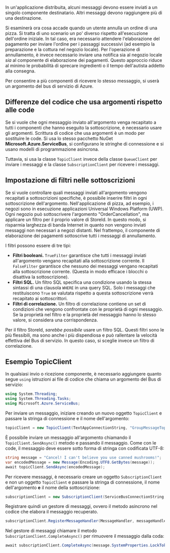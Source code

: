 In un'applicazione distribuita, alcuni messaggi devono essere inviati a un singolo componente destinatario. Altri messaggi devono raggiungere più di una destinazione.

Si esaminerà ora cosa accade quando un utente annulla un ordine di una pizza. Si tratta di uno scenario un po' diverso rispetto all'esecuzione dell'ordine iniziale. In tal caso, era necessario attendere l'elaborazione del pagamento per inviare l'ordine per i passaggi successivi (ad esempio la preparazione e la cottura nel negozio locale). Per l'operazione di annullamento, è invece necessario inviare una notifica sia al negozio locale *sia* al componente di elaborazione dei pagamenti. Questo approccio riduce al minimo le probabilità di sprecare ingredienti o il tempo dell'autista addetto alla consegna.

Per consentire a più componenti di ricevere lo stesso messaggio, si userà un argomento del bus di servizio di Azure.

## <a name="how-code-that-uses-topics-differs-from-queues"></a>Differenze del codice che usa argomenti rispetto alle code

Se si vuole che ogni messaggio inviato all'argomento venga recapitato a tutti i componenti che hanno eseguito la sottoscrizione, è necessario usare gli argomenti. Scrittura di codice che usa argomenti è un modo per sostituire le code. Si usa lo stesso pacchetto NuGet **Microsoft.Azure.ServiceBus**, si configurano le stringhe di connessione e si usano modelli di programmazione asincrona.

Tuttavia, si usa la classe `TopicClient` invece della classe `QueueClient` per inviare i messaggi e la classe `SubscriptionClient` per ricevere i messaggi.

## <a name="setting-filters-on-subscriptions"></a>Impostazione di filtri nelle sottoscrizioni

Se si vuole controllare quali messaggi inviati all'argomento vengono recapitati a sottoscrizioni specifiche, è possibile inserire filtri in ogni sottoscrizione dell'argomento. Nell'applicazione di pizza, ad esempio, i negozi sono in esecuzione applicazioni Universal Windows Platform (UWP). Ogni negozio può sottoscrivere l'argomento "OrderCancellation", ma applicare un filtro per il proprio valore di StoreId. In questo modo, si risparmia larghezza di banda Internet in quanto non vengono inviati messaggi non necessari a negozi distanti. Nel frattempo, il componente di elaborazione dei pagamenti sottoscrive tutti i messaggi di annullamento.

I filtri possono essere di tre tipi:

- **Filtri booleani.** `TrueFilter` garantisce che tutti i messaggi inviati all'argomento vengano recapitati alla sottoscrizione corrente. Il `FalseFilter` garantisce che nessuno dei messaggi vengano recapitati alla sottoscrizione corrente. (Questa in modo efficace i blocchi o disattiva la sottoscrizione).
- **Filtri SQL.** Un filtro SQL specifica una condizione usando la stessa sintassi di una clausola `WHERE` in una query SQL. Solo i messaggi che restituiscono `True` se valutata rispetto a questa sottoscrizione verrà recapitato ai sottoscrittori.
- **Filtri di correlazione.** Un filtro di correlazione contiene un set di condizioni che vengono confrontate con le proprietà di ogni messaggio. Se la proprietà nel filtro e la proprietà del messaggio hanno lo stesso valore, si considera una corrispondenza.

Per il filtro StoreId, *sarebbe possibile* usare un filtro SQL. Questi filtri sono le più flessibili, ma sono anche i più dispendiosa e può rallentare la velocità effettiva del Bus di servizio. In questo caso, si sceglie invece un filtro di correlazione. 

## <a name="topicclient-example"></a>Esempio TopicClient

In qualsiasi invio o ricezione componente, è necessario aggiungere quanto segue `using` istruzioni ai file di codice che chiama un argomento del Bus di servizio:

```C#
using System.Threading;
using System.Threading.Tasks;
using Microsoft.Azure.ServiceBus;
```

Per inviare un messaggio, iniziare creando un nuovo oggetto `TopicClient` e passare la stringa di connessione e il nome dell'argomento:

```C#
topicClient = new TopicClient(TextAppConnectionString, "GroupMessageTopic");
```

È possibile inviare un messaggio all'argomento chiamando il `TopicClient.SendAsync()` metodo e passando il messaggio. Come con le code, il messaggio deve essere sotto forma di stringa con codificata UTF-8:

```C#
string message = "Cancel! I can't believe you use canned mushrooms!";
var encodedMessage = new Message(Encoding.UTF8.GetBytes(message));
await topicClient.SendAsync(encodedMessage);
```

Per ricevere messaggi, è necessario creare un oggetto `SubscriptionClient` e non un oggetto `TopicClient` e passare la stringa di connessione, il nome dell'argomento **e** il nome della sottoscrizione:

```C#
subscriptionClient = new SubscriptionClient(ServiceBusConnectionString, "GroupMessageTopic", "NorthAmerica");
```

Registrare quindi un gestore di messaggi, ovvero il metodo asincrono nel codice che elabora il messaggio recuperato.

```C#
subscriptionClient.RegisterMessageHandler(MessageHandler, messageHandlerOptions);
```

Nel gestore di messaggi chiamare il metodo `SubscriptionClient.CompleteAsync()` per rimuovere il messaggio dalla coda:

```C#
await subscriptionClient.CompleteAsync(message.SystemProperties.LockToken);
```